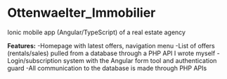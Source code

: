 # Ottenwaelter_Immobilier
Ionic mobile app (Angular/TypeScript) of a real estate agency

**Features:**
-Homepage with latest offers, navigation menu
-List of offers (rentals/sales) pulled from a database through a PHP API I wrote myself
-Login/subscription system with the Angular form tool and authentication guard
-All communication to the database is made through PHP APIs
